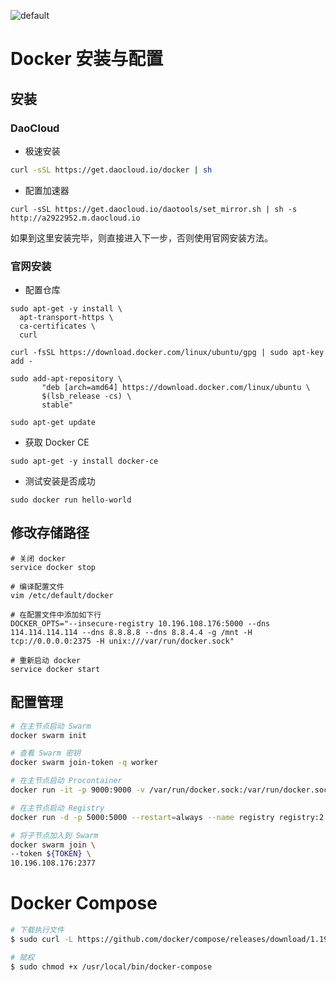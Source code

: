 ![default](https://user-images.githubusercontent.com/5803001/45228854-de88b400-b2f6-11e8-9ab0-d393ed19f21f.png)

# Docker 安装与配置

## 安装

### DaoCloud

- 极速安装

```sh
curl -sSL https://get.daocloud.io/docker | sh
```

- 配置加速器

```
curl -sSL https://get.daocloud.io/daotools/set_mirror.sh | sh -s http://a2922952.m.daocloud.io
```

如果到这里安装完毕，则直接进入下一步，否则使用官网安装方法。

### 官网安装

- 配置仓库

```
sudo apt-get -y install \
  apt-transport-https \
  ca-certificates \
  curl

curl -fsSL https://download.docker.com/linux/ubuntu/gpg | sudo apt-key add -

sudo add-apt-repository \
       "deb [arch=amd64] https://download.docker.com/linux/ubuntu \
       $(lsb_release -cs) \
       stable"

sudo apt-get update
```

- 获取 Docker CE

```
sudo apt-get -y install docker-ce
```

- 测试安装是否成功

```
sudo docker run hello-world
```

## 修改存储路径

```
# 关闭 docker
service docker stop

# 编译配置文件
vim /etc/default/docker

# 在配置文件中添加如下行
DOCKER_OPTS="--insecure-registry 10.196.108.176:5000 --dns 114.114.114.114 --dns 8.8.8.8 --dns 8.8.4.4 -g /mnt -H tcp://0.0.0.0:2375 -H unix:///var/run/docker.sock"

# 重新启动 docker
service docker start
```

## 配置管理

```sh
# 在主节点启动 Swarm
docker swarm init

# 查看 Swarm 密钥
docker swarm join-token -q worker

# 在主节点启动 Procontainer
docker run -it -p 9000:9000 -v /var/run/docker.sock:/var/run/docker.sock portainer/portainer

# 在主节点启动 Registry
docker run -d -p 5000:5000 --restart=always --name registry registry:2

# 将子节点加入到 Swarm
docker swarm join \
--token ${TOKEN} \
10.196.108.176:2377
```

# Docker Compose

```sh
# 下载执行文件
$ sudo curl -L https://github.com/docker/compose/releases/download/1.19.0/docker-compose-`uname -s`-`uname -m` -o /usr/local/bin/docker-compose

# 赋权
$ sudo chmod +x /usr/local/bin/docker-compose
```
